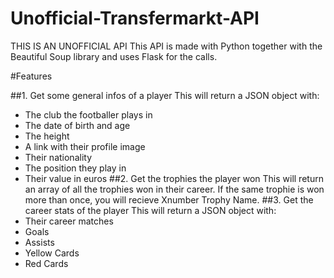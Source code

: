 # Unofficial-Transfermarkt-API
THIS IS AN UNOFFICIAL API
This API is made with Python together with the Beautiful Soup library and uses Flask for the calls.

#Features 

##1. Get some general infos of a player
This will return a JSON object with:
- The club the footballer plays in
- The date of birth and age
- The height
- A link with their profile image
- Their nationality
- The position they play in
- Their value in euros
##2. Get the trophies the player won
This will return an array of all the trophies won in their career. If the same trophie is won more than once, you will recieve Xnumber Trophy Name.
##3. Get the career stats of the player
This will return a JSON object with:
- Their career matches 
- Goals
- Assists
- Yellow Cards
- Red Cards
